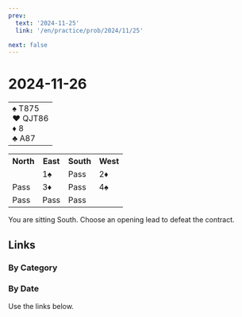 ```yaml
---
prev:
  text: '2024-11-25'
  link: '/en/practice/prob/2024/11/25'

next: false
---
```


# 2024-11-26

<table class="hand">
	<tr>
		<td>♠ T875<br>♥ QJT86<br>♦ 8<br>♣ A87</td>
	</tr>
</table>

<table class="auction">
	<tr>
		<th>North</th>
		<th>East</th>
		<th>South</th>
		<th>West</th>
	</tr>
	<tr>
		<td></td>
		<td>1♠</td>
		<td>Pass</td>
		<td>2♦</td>
	</tr>
	<tr>
		<td>Pass</td>
		<td>3♦</td>
		<td>Pass</td>
		<td>4♠</td>
	</tr>
	<tr>
		<td>Pass</td>
		<td>Pass</td>
		<td>Pass</td>
		<td></td>
	</tr>
</table>

You are sitting South. Choose an opening lead to defeat the contract.

## Links

[<Badge type="tip" text="Check Solution"/>](/en/learning/prob/2024/11/26)

### By Category

[<Badge type="tip" text="<--"/>](/en/practice/prob/2024/11/23)
[<Badge type="tip" text="Calendar"/>](/en/practice/calendar/2024/11)
[<Badge type="info" text="-->"/>](/en/practice/prob/2024/11/26#links)

### By Date

Use the links below.